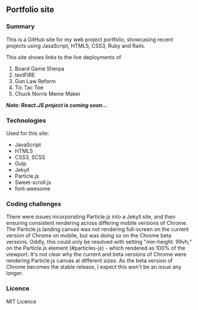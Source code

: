 ## **Portfolio site**

### Summary

This is a GitHub site for my web project portfolio, showcasing recent projects using JasaScript, HTML5, CSS3, Ruby and Rails. 

This site shows links to the live deployments of
1. Board Game Sherpa
2. textFIRE
3. Gun Law Reform
4. Tic Tac Toe
5. Chuck Norris Meme Maker

**_Note: React.JS project is coming soon..._**

### Technologies

Used for this site:
* JavaScript
* HTML5
* CSS3, SCSS
* Gulp
* Jekyll
* Particle.js
* Sweet-scroll.js
* font-awesome

### Coding challenges

There were issues incorporating Particle.js into a Jekyll site, and then ensuring consistent rendering across differing mobile versions of Chrome. The Particle.js landing canvas was not rendering full-screen on the current version of Chrome on mobile, but was doing so on the Chrome beta versions. Oddly, this could only be resolved with setting "min-height: 99vh;" on the Particle.js element (#particles-js) - which rendered as 100% of the viewport. It's not clear why the current and beta versions of Chrome were rendering Particle.js canvas at different sizes. As the beta version of Chrome becomes the stable release, I expect this won't be an issue any longer.

### Licence

MIT Licence

